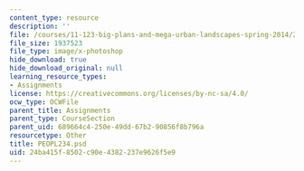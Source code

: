 ```yaml
---
content_type: resource
description: ''
file: /courses/11-123-big-plans-and-mega-urban-landscapes-spring-2014/24ba415f8502c90e4382237e9626f5e9_PEOPL234.psd
file_size: 1937523
file_type: image/x-photoshop
hide_download: true
hide_download_original: null
learning_resource_types:
- Assignments
license: https://creativecommons.org/licenses/by-nc-sa/4.0/
ocw_type: OCWFile
parent_title: Assignments
parent_type: CourseSection
parent_uid: 689664c4-250e-49dd-67b2-90856f8b796a
resourcetype: Other
title: PEOPL234.psd
uid: 24ba415f-8502-c90e-4382-237e9626f5e9
---
```

